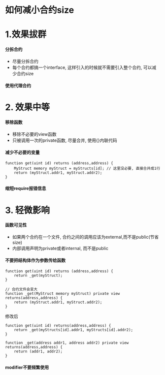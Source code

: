 # 如何减小合约size

# 1.效果拔群

#### 分拆合约
* 尽量分拆合约
* 每个合约都搞一个interface, 这样引入的时候就不需要引入整个合约, 可以减少合约size

#### 使用代理合约

# 2. 效果中等
#### 移除函数
* 移除不必要的view函数
* 只被调用一次的private函数, 尽量合并, 使用{}内联代码


#### 减少不必要的变量
```solidity
function get(uint id) returns (address,address) {
    MyStruct memory myStruct = myStructs[id]; // 这里没必要, 直接合并成1行
    return (myStruct.addr1, myStruct.addr2);
}

```


#### 缩短require报错信息


# 3. 轻微影响


#### 函数可见性
* 如果两个合约在一个文件, 合约之间的调用应该为external,而不是public(节省size)
* 内部调用声明为private或者internal, 而不是public
#### 不要把结构体作为参数传给函数
```solidity
function get(uint id) returns (address,address) {
    return _get(myStruct);
}

// 合约文件会变大
function _get(MyStruct memory myStruct) private view returns(address,address) {
    return (myStruct.addr1, myStruct.addr2);
}

```
修改后
```solidity
function get(uint id) returns(address,address) {
    return _get(myStructs[id].addr1, myStructs[id].addr2);
}

function _get(address addr1, address addr2) private view returns(address,address) {
    return (addr1, addr2);
}

```





#### modifier不要频繁使用
